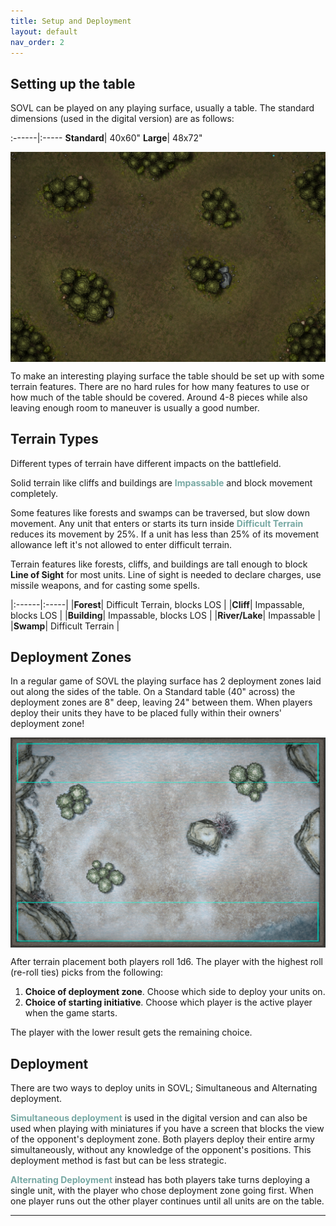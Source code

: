 ```yaml
---
title: Setup and Deployment
layout: default
nav_order: 2
---
```

<link rel="stylesheet" href="../style.css">

## Setting up the table
SOVL can be played on any playing surface, usually a table. The standard dimensions (used in the digital version) are as follows:

:------|:-----
**Standard**| 40x60" 
**Large**| 48x72" 


<img style="display: block; margin: 0 auto;" src="../assets/images/harrowingWoods.png" width="600">


To make an interesting playing surface the table should be set up with some terrain features. There are no hard rules for how many features to use or how much of the table should be covered. Around 4-8 pieces while also leaving enough room to maneuver is usually a good number.

## Terrain Types

Different types of terrain have different impacts on the battlefield.

Solid terrain like cliffs and buildings are <span style="color:#77a8a3"> **Impassable** </span>  and block movement completely.

Some features like forests and swamps can be traversed, but slow down movement. Any unit that enters or starts its turn inside <span style="color:#77a8a3"> **Difficult Terrain** </span> reduces its movement by 25%. If a unit has less than 25% of its movement allowance left it's not allowed to enter difficult terrain.

Terrain features like forests, cliffs, and buildings are tall enough to block **Line of Sight** for most units. Line of sight is needed to declare charges, use missile weapons, and for casting some spells.

|:------|:-----|
|**Forest**| Difficult Terrain, blocks LOS |
|**Cliff**| Impassable, blocks LOS  |
|**Building**| Impassable, blocks LOS  |
|**River/Lake**| Impassable |
|**Swamp**| Difficult Terrain |

## Deployment Zones

In a regular game of SOVL the playing surface has 2 deployment zones laid out along the sides of the table. On a Standard table (40" across) the deployment zones are 8" deep, leaving 24" between them. When players deploy their units they have to be placed fully within their owners' deployment zone!

<img style="display: block; margin: 0 auto;" src="../assets/images/deploymentZones.png" width="600">

After terrain placement both players roll 1d6. The player with the highest roll (re-roll ties) picks from the following:

1. **Choice of deployment zone**. Choose which side to deploy your units on.
2. **Choice of starting initiative**. Choose which player is the active player when the game starts.

The player with the lower result gets the remaining choice.

## Deployment

There are two ways to deploy units in SOVL; Simultaneous and Alternating deployment.  

<span style="color:#77a8a3">  **Simultaneous deployment** </span> is used in the digital version and can also be used when playing with miniatures if you have a screen that blocks the view of the opponent's deployment zone. Both players deploy their entire army simultaneously, without any knowledge of the opponent's positions. This deployment method is fast but can be less strategic.

<span style="color:#77a8a3">  **Alternating Deployment** </span> instead has both players take turns deploying a single unit, with the player who chose deployment zone going first. When one player runs out the other player continues until all units are on the table. 

----